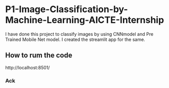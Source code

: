 # P1-Image-Classification-by-Machine-Learning-AICTE-Internship

I have done this project to classify images by using CNNmodel and Pre Trained Mobile Net model. I created the streamlit app for the same.


## How to rum the code
http://localhost:8501/


### Ack
